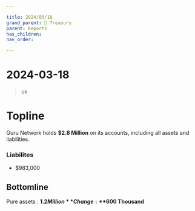 ```yaml
---

title: 2024/03/18
grand_parent: 👑 Treasury
parent: Reports
has_children:
nav_order:

---
```


# 2024-03-18
> ok

# Topline
Guru Network holds **$2.8 Million** on its accounts, including all assets and liabilities.

### Liabilites
- $983,000

## Bottomline
Pure assets : **$1.2 Million**
Change : **$600 Thousand**